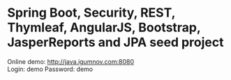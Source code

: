 # Spring Boot, Security, REST, Thymleaf, AngularJS, Bootstrap, JasperReports and JPA seed project
Online demo: http://java.igumnov.com:8080   
Login: demo
Password: demo

